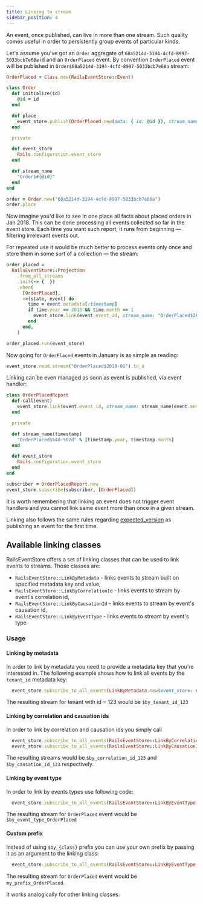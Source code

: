 ```yaml
---
title: Linking to stream
sidebar_position: 4
---
```


An event, once published, can live in more than one stream. Such quality comes useful in order to persistently group events of particular kinds.

Let's assume you've got an `Order` aggregate of `68a5214d-3194-4cfd-8997-5033bcb7e68a` id and an `OrderPlaced` event. By convention `OrderPlaced` event will be published in `Order$68a5214d-3194-4cfd-8997-5033bcb7e68a` stream:

```ruby
OrderPlaced = Class.new(RailsEventStore::Event)

class Order
  def initialize(id)
    @id = id
  end

  def place
    event_store.publish(OrderPlaced.new(data: { id: @id }), stream_name: stream_name)
  end

  private

  def event_store
    Rails.configuration.event_store
  end

  def stream_name
    "Order$#{@id}"
  end
end

order = Order.new("68a5214d-3194-4cfd-8997-5033bcb7e68a")
order.place
```

Now imagine you'd like to see in one place all facts about placed orders in Jan 2018. This can be done processing all events collected so far in the event store. Each time you want such report, it runs from beginning — filtering irrelevant events out.

For repeated use it would be much better to process events only once and store them in some sort of a collection — the stream:

```ruby
order_placed =
  RailsEventStore::Projection
    .from_all_streams
    .init(-> {  })
    .when(
      [OrderPlaced],
      ->(state, event) do
        time = event.metadata[:timestamp]
        if time.year == 2018 && time.month == 1
          event_store.link(event.event_id, stream_name: "OrderPlaced$2018-01", expected_version: :any)
        end
      end,
    )

order_placed.run(event_store)
```

Now going for `OrderPlaced` events in January is as simple as reading:

```ruby
event_store.read.stream("OrderPlaced$2018-01").to_a
```

Linking can be even managed as soon as event is published, via event handler:

```ruby
class OrderPlacedReport
  def call(event)
    event_store.link(event.event_id, stream_name: stream_name(event.metadata[:timestamp]), expected_version: :any)
  end

  private

  def stream_name(timestamp)
    "OrderPlaced$%4d-%02d" % [timestamp.year, timestamp.month]
  end

  def event_store
    Rails.configuration.event_store
  end
end

subscriber = OrderPlacedReport.new
event_store.subscribe(subscriber, [OrderPlaced])
```

It is worth remembering that linking an event does not trigger event handlers and you cannot link same event more than once in a given stream.

Linking also follows the same rules regarding [expected_version](./expected-version) as publishing an event for the first time.

## Available linking classes

RailsEventStore offers a set of linking classes that can be used to link events to streams. Those classes are:

  * `RailsEventStore::LinkByMetadata` - links events to stream built on specified metadata key and value,
  * `RailsEventStore::LinkByCorrelationId` - links events to stream by event's correlation id,
  * `RailsEventStore::LinkByCausationId` - links events to stream by event's causation id,
  * `RailsEventStore::LinkByEventType` - links events to stream by event's type

### Usage

#### Linking by metadata

In order to link by metadata you need to provide a metadata key that you're interested in. The following example shows how to
link all events by the `tenant_id` metadata key:

```ruby
  event_store.subscribe_to_all_events(LinkByMetadata.new(event_store: event_store, key: :tenant_id))
```

The resulting stream for tenant with id = 123 would be `$by_tenant_id_123`

#### Linking by correlation and causation ids

In order to link by correlation and causation ids you simply call

```ruby
  event_store.subscribe_to_all_events(RailsEventStore::LinkByCorrelationId.new)
  event_store.subscribe_to_all_events(RailsEventStore::LinkByCausationId.new)
```

The resulting streams would be `$by_correlation_id_123` and `$by_causation_id_123` respectively.

#### Linking by event type

In order to link by events types use following code:

```ruby
  event_store.subscribe_to_all_events(RailsEventStore::LinkByEventType.new)
```

The resulting stream for `OrderPlaced` event would be `$by_event_type_OrderPlaced`

#### Custom prefix
Instead of using `$by_{class}` prefix you can use your own prefix by passing it as an argument to the linking class:

```ruby
  event_store.subscribe_to_all_events(RailsEventStore::LinkByEventType.new(prefix: 'my_prefix'))
```

The resulting stream for `OrderPlaced` event would be `my_prefix_OrderPlaced`.

It works analogically for other linking classes.